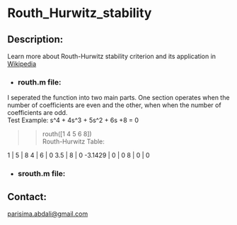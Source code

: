 # Routh_Hurwitz_stability
## Description:
Learn more about Routh-Hurwitz stability criterion and its application in [Wikipedia](https://en.wikipedia.org/wiki/Routh%E2%80%93Hurwitz_stability_criterion ) <br>
- ### routh.m file: <br>
I seperated the function into two main parts. One section operates when the number of coefficients are even and the other, when when the number of coefficients are odd. <br>
Test Example: s^4 + 4s^3 + 5s^2 + 6s +8 = 0 <br>
>> routh([1 4 5 6 8]) <br>
Routh-Hurwitz Table: <br>

 1 | 5 | 8 
 4 | 6 | 0 
 3.5 | 8 | 0 
 -3.1429 | 0 | 0 
 8 | 0 | 0
 
- ### srouth.m file:
## Contact:
parisima.abdali@gmail.com
